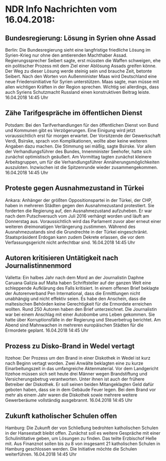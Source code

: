 # NDR Info Nachrichten vom 16.04.2018:


## Bundesregierung: Lösung in Syrien ohne Assad
Berlin: Die Bundesregierung sieht eine langfristige friedliche Lösung im Syrien-Krieg nur ohne den amtierenden Machthaber Assad. Regierungssprecher Seibert sagte, erst müssten die Waffen schweigen, ehe ein politischer Prozess mit dem Ziel einer Ablösung Assads greifen könne. Der Weg zu dieser Lösung werde steinig sein und brauche Zeit, betonte Seibert. Nach den Worten von Außenminister Maas wird Deutschland eine neue Friedensinitiative für Syrien unterstützen. Maas sagte, man müsse mit allen wichtigen Kräften in der Region sprechen. Wichtig sei allerdings, dass auch Syriens Schutzmacht Russland einen konstruktiven Beitrag leiste. 16.04.2018 14:45 Uhr 

## Zähe Tarifgespräche im öffentlichen Dienst
Potsdam: Bei den Tarifverhandlungen für den öffentlichen Dienst von Bund und Kommunen gibt es Verzögerungen. Eine Einigung wird jetzt voraussichtlich erst für morgen erwartet. Der Vorsitzende der Gewerkschaft Verdi, Bsirske, sprach von Komplikationen, wollte aber keine weiteren Angaben dazu machen. Die Stimmung sei mäßig, sagte Bsirske. Vor allem der Verhandlungsführer des Bundes, Innenminister Seehofer, hatte sich zunächst optimistisch geäußert. Am Vormittag tagten zunächst kleinere Arbeitsgruppen, um für die Verhandlungsführer Annäherungsmöglichkeiten auszuloten. Inzwischen ist die Spitzenrunde wieder zusammengekommen. 16.04.2018 14:45 Uhr 

## Proteste gegen Ausnahmezustand in Türkei
Ankara: Anhänger der größten Oppositionspartei in der Türkei, der CHP, haben in mehreren Städten gegen den Ausnahmezustand protestiert. Sie forderten die Regierung auf, den Ausnahmezustand aufzuheben. Er war nach dem Putschversuch vom Juli 2016 verhängt worden und läuft am Donnerstag aus. Voraussichtlich wird das Parlament zuvor aber erneut einer weiteren dreimonatigen Verlängerung zustimmen. Während des Ausnahmezustands sind die Grundrechte in der Türkei eingeschränkt. Staatspräsident Erdogan kann zudem Dekrete erlassen, die vor dem Verfassungsgericht nicht anfechtbar sind. 16.04.2018 14:45 Uhr 

## Autoren kritisieren Untätigkeit nach Journalistinnenmord
Valletta: Ein halbes Jahr nach dem Mord an der Journalistin Daphne Caruana Galizia auf Malta haben Schriftsteller auf der ganzen Welt eine schleppende Aufklärung des Falls kritisiert. In einem offenen Brief beklagte der Autorenverband Pen International, dass die Ermittlungen nicht unabhängig und nicht effektiv seien. Es habe den Anschein, dass die maltesischen Behörden keine Gerechtigkeit für die Ermordete  erreichen wollten. Rund 250 Autoren haben den Brief unterzeichnet. Die Journalistin war bei einem Anschlag mit einer Autobombe ums Leben gekommen. Sie hatte über Korruptionsfälle in der Regierung und Steuerbetrug berichtet. Am Abend sind Mahnwachen in mehreren europäischen Städten für die Ermordete geplant. 16.04.2018 14:45 Uhr 

## Prozess zu Disko-Brand in Wedel vertagt
Itzehoe: Der Prozess um den Brand in einer Diskothek in Wedel ist kurz nach Beginn vertagt worden. Zwei Anwälte beklagten eine zu kurze Einarbeitungszeit in das umfangreiche Aktenmaterial. Vor dem Landgericht Itzehoe müssen sich seit heute drei Männer wegen Brandstiftung und Versicherungsbetrug verantworten. Unter ihnen ist auch der frühere Betreiber der Diskothek. Er soll seinen beiden Mitangeklagten Geld dafür geboten haben, dass sie in dem Gebäude Feuer legen. Bei dem Brand vor mehr als einem Jahr waren die Diskothek sowie mehrere weitere Gewerberäume vollständig ausgebrannt. 16.04.2018 14:45 Uhr 

## Zukunft katholischer Schulen offen
Hamburg: Die Zukunft der von Schließung bedrohten katholischen Schulen in der Hansestadt bleibt offen. Zunächst soll es weitere Gespräche mit einer Schulinititative geben, um Lösungen zu finden. Das teilte Erzbischof Heße mit. Aus Finanznot sollen bis zu 8 von insgesamt 21 katholischen Schulen in Hamburg geschlossen werden. Die Initiative möchte die Schulen weiterführen. 16.04.2018 14:45 Uhr 
